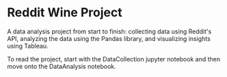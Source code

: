 # Reddit Wine Project
A data analysis project from start to finish: collecting data using Reddit's API, analyzing the data using the Pandas library, and visualizing insights using Tableau.

To read the project, start with the DataCollection jupyter notebook and then move onto the DataAnalysis notebook.
